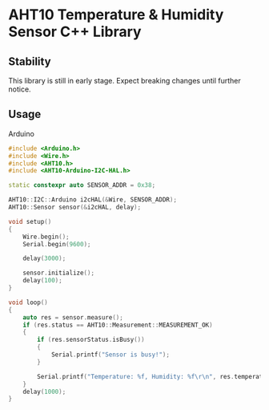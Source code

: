 # AHT10 Temperature & Humidity Sensor C++ Library

## Stability

This library is still in early stage. Expect breaking changes until further notice.


## Usage

Arduino

```c++
#include <Arduino.h>
#include <Wire.h>
#include <AHT10.h>
#include <AHT10-Arduino-I2C-HAL.h>

static constexpr auto SENSOR_ADDR = 0x38;

AHT10::I2C::Arduino i2cHAL(&Wire, SENSOR_ADDR);
AHT10::Sensor sensor(&i2cHAL, delay);

void setup()
{
    Wire.begin();
    Serial.begin(9600);

    delay(3000);

    sensor.initialize();
    delay(100);
}

void loop()
{
    auto res = sensor.measure();
    if (res.status == AHT10::Measurement::MEASUREMENT_OK)
    {
        if (res.sensorStatus.isBusy())
        {
            Serial.printf("Sensor is busy!");
        }

        Serial.printf("Temperature: %f, Humidity: %f\r\n", res.temperature, res.humidity);
    }
    delay(1000);
}
```